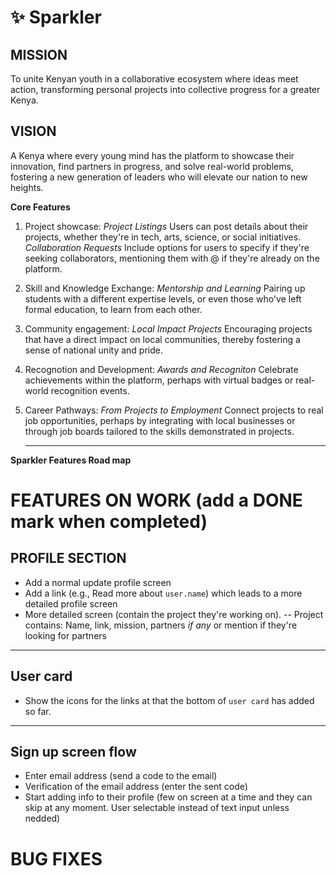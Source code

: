 # ✨ Sparkler

## MISSION

To unite Kenyan youth in a collaborative ecosystem where ideas meet action, transforming personal projects into collective progress for a greater Kenya.

## VISION

A Kenya where every young mind has the platform to showcase their innovation, find partners in progress, and solve real-world problems, fostering a new generation of leaders who will elevate our nation to new heights.

**Core Features**

1. Project showcase:
   _Project Listings_ Users can post details about their projects, whether they're in tech, arts, science, or social initiatives.
   _Collaboration Requests_ Include options for users to specify if they're seeking collaborators, mentioning them with @ if they're already on the platform.

2. Skill and Knowledge Exchange:
   _Mentorship and Learning_ Pairing up students with a different expertise levels, or even those who've left formal education, to learn from each other.

3. Community engagement:
   _Local Impact Projects_ Encouraging projects that have a direct impact on local communities, thereby fostering a sense of national unity and pride.

4. Recognotion and Development:
   _Awards and Recogniton_ Celebrate achievements within the platform, perhaps with virtual badges or real-world recognition events.

5. Career Pathways:
   _From Projects to Employment_ Connect projects to real job opportunities, perhaps by integrating with local businesses or through job boards tailored to the skills demonstrated in projects.

   ***

**Sparkler Features Road map**

# FEATURES ON WORK (add a DONE mark when completed)

## **PROFILE SECTION**

- Add a normal update profile screen
- Add a link (e.g., Read more about `user.name`) which leads to a more detailed profile screen
- More detailed screen (contain the project they're working on).
  -- Project contains: Name, link, mission, partners _if any_ or mention if they're looking for partners

---

## User card

- Show the icons for the links at that the bottom of `user card` has added so far.

---

## Sign up screen flow

- Enter email address (send a code to the email)
- Verification of the email address (enter the sent code)
- Start adding info to their profile (few on screen at a time and they can skip at any moment. User selectable instead of text input unless nedded)

# BUG FIXES

